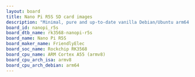 ```yaml
---
layout: board
title: Nano Pi R5S SD card images
description: "Minimal, pure and up-to-date vanilla Debian/Ubuntu arm64 SD card images for Nano Pi R5S by FriendlyElec, SoC: Rockchip RK3568, CPU ISA: armv8"
board_id: nanopi_r5s
board_dtb_name: rk3568-nanopi-r5s
board_name: Nano Pi R5S
board_maker_name: FriendlyElec
board_soc_name: Rockchip RK3568
board_cpu_name: ARM Cortex A55 (armv8)
board_cpu_arch_isa: armv8
board_cpu_arch_debian: arm64
---
```

